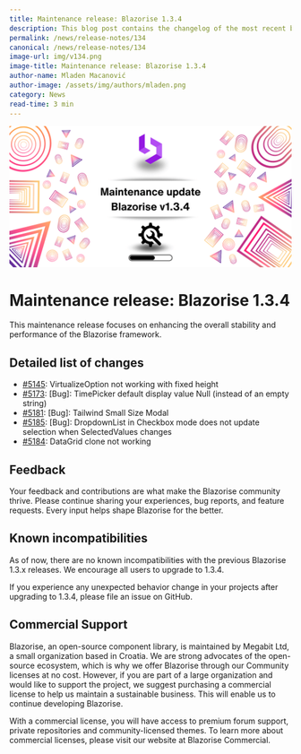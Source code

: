 ```yaml
---
title: Maintenance release: Blazorise 1.3.4
description: This blog post contains the changelog of the most recent bug fixes included in the Blazorise v1.3.4 release.
permalink: /news/release-notes/134
canonical: /news/release-notes/134
image-url: img/v134.png
image-title: Maintenance release: Blazorise 1.3.4
author-name: Mladen Macanović
author-image: /assets/img/authors/mladen.png
category: News
read-time: 3 min
---
```


![Maintenance release: Blazorise 1.3.4](img/v134.png)

# Maintenance release: Blazorise 1.3.4

This maintenance release focuses on enhancing the overall stability and performance of the Blazorise framework.

## Detailed list of changes

- [#5145](https://github.com/Megabit/Blazorise/issues/5145): VirtualizeOption not working with fixed height
- [#5173](https://github.com/Megabit/Blazorise/issues/5173): [Bug]: TimePicker default display value Null (instead of an empty string)
- [#5181](https://github.com/Megabit/Blazorise/issues/5181): [Bug]: Tailwind Small Size Modal
- [#5185](https://github.com/Megabit/Blazorise/issues/5185): [Bug]: DropdownList in Checkbox mode does not update selection when SelectedValues changes
- [#5184](https://github.com/Megabit/Blazorise/issues/5184): DataGrid clone not working

## Feedback

Your feedback and contributions are what make the Blazorise community thrive. Please continue sharing your experiences, bug reports, and feature requests. Every input helps shape Blazorise for the better.

## Known incompatibilities

As of now, there are no known incompatibilities with the previous Blazorise 1.3.x releases. We encourage all users to upgrade to 1.3.4.

If you experience any unexpected behavior change in your projects after upgrading to 1.3.4, please file an issue on GitHub.

## Commercial Support

Blazorise, an open-source component library, is maintained by Megabit Ltd, a small organization based in Croatia. We are strong advocates of the open-source ecosystem, which is why we offer Blazorise through our Community licenses at no cost. However, if you are part of a large organization and would like to support the project, we suggest purchasing a commercial license to help us maintain a sustainable business. This will enable us to continue developing Blazorise.

With a commercial license, you will have access to premium forum support, private repositories and community-licensed themes. To learn more about commercial licenses, please visit our website at Blazorise Commercial.

